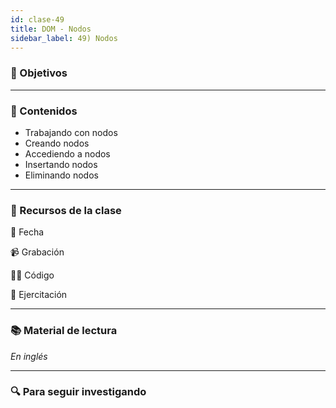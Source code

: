 ```yaml
---
id: clase-49
title: DOM - Nodos
sidebar_label: 49) Nodos
---
```


### 🏁 Objetivos

---

### 📝 Contenidos

- Trabajando con nodos
- Creando nodos
- Accediendo a nodos
- Insertando nodos
- Eliminando nodos

---

### 🚀 Recursos de la clase

📆 Fecha

📹 Grabación

👩‍💻 Código

💪 Ejercitación

---

### 📚 Material de lectura

_En inglés_

---

### 🔍 Para seguir investigando
